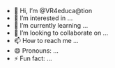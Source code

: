 - 👋 Hi, I’m @VR4educa@tion
- 👀 I’m interested in ...
- 🌱 I’m currently learning ...
- 💞️ I’m looking to collaborate on ...
- 📫 How to reach me ...
- 😄 Pronouns: ...
- ⚡ Fun fact: ...

<!---
VR4educ@tion/VR4educ@tion is a ✨ special ✨ repository because its `README.md` (this file) appears on your GitHub profile.
You can click the Preview link to take a look at your changes.
--->
